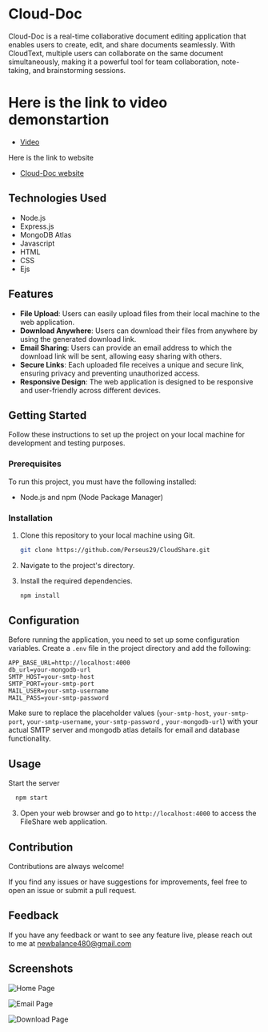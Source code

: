 # Cloud-Doc
Cloud-Doc is a real-time collaborative document editing application that enables users to create, edit, and share documents seamlessly. With CloudText, multiple users can collaborate on the same document simultaneously, making it a powerful tool for team collaboration, note-taking, and brainstorming sessions.

# Here is the link to video demonstartion
- [Video](https://drive.google.com/file/d/1xepCZady0kbbtyBRMrpeH31dW3JL2XNq/view?usp=sharing)

Here is the link to website
- [Cloud-Doc website](https://cloud-doc.netlify.app/)

## Technologies Used

- Node.js
- Express.js
- MongoDB Atlas
- Javascript
- HTML
- CSS
- Ejs

## Features
- **File Upload**: Users can easily upload files from their local machine to the web application.
- **Download Anywhere**: Users can download their files from anywhere by using the generated download link.
- **Email Sharing**: Users can provide an email address to which the download link will be sent, allowing easy sharing with others.
- **Secure Links**: Each uploaded file receives a unique and secure link, ensuring privacy and preventing unauthorized access.
- **Responsive Design**: The web application is designed to be responsive and user-friendly across different devices.



## Getting Started

Follow these instructions to set up the project on your local machine for development and testing purposes.

### Prerequisites

To run this project, you must have the following installed:

- Node.js and npm (Node Package Manager)

### Installation

1. Clone this repository to your local machine using Git.
   ```bash
   git clone https://github.com/Perseus29/CloudShare.git
   ```

2. Navigate to the project's directory.


3. Install the required dependencies.
   ```bash
   npm install
   ```

## Configuration

Before running the application, you need to set up some configuration variables. Create a `.env` file in the project directory and add the following:

```env
APP_BASE_URL=http://localhost:4000
db_url=your-mongodb-url
SMTP_HOST=your-smtp-host
SMTP_PORT=your-smtp-port
MAIL_USER=your-smtp-username
MAIL_PASS=your-smtp-password
```

Make sure to replace the placeholder values (`your-smtp-host`, `your-smtp-port`, `your-smtp-username`, `your-smtp-password` , `your-mongodb-url`) with your actual SMTP server and mongodb atlas details for email and database functionality.

## Usage

Start the server
```bash
  npm start
```

3. Open your web browser and go to `http://localhost:4000` to access the FileShare web application.



## Contribution

Contributions are always welcome!

If you find any issues or have suggestions for improvements, feel free to open an issue or submit a pull request.

## Feedback

If you have any feedback or want to see any feature live, please reach out to me at newbalance480@gmail.com

## Screenshots

![Home Page](https://github.com/Perseus29/CloudShare/assets/94976184/8a730a0c-cbf6-4849-9e7b-83b4981abeaa)

![Email Page](https://github.com/Perseus29/CloudShare/assets/94976184/e308b122-fa81-42a1-af46-75d533a9ba0e)

![Download Page](https://github.com/Perseus29/CloudShare/assets/94976184/d9c14918-3f49-4b83-b1ca-1133e30e2f68)

